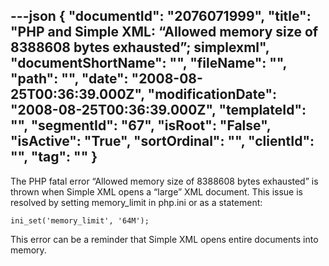 ---json
{
  "documentId": "2076071999",
  "title": "PHP and Simple XML: “Allowed memory size of 8388608 bytes exhausted”; simplexml",
  "documentShortName": "",
  "fileName": "",
  "path": "",
  "date": "2008-08-25T00:36:39.000Z",
  "modificationDate": "2008-08-25T00:36:39.000Z",
  "templateId": "",
  "segmentId": "67",
  "isRoot": "False",
  "isActive": "True",
  "sortOrdinal": "",
  "clientId": "",
  "tag": ""
}
---

The PHP fatal error “Allowed memory size of 8388608 bytes exhausted” is thrown when Simple XML opens a “large” XML document. This issue is resolved by setting memory_limit  in php.ini or as a statement:

    ini_set('memory_limit', '64M');

This error can be a reminder that Simple XML opens entire documents into memory.
